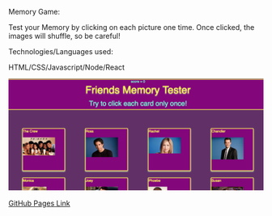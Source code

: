 Memory Game:

Test your Memory by clicking on each picture one time.  Once clicked, the images will shuffle, so be careful! 

Technologies/Languages used:

HTML/CSS/Javascript/Node/React


<img src="/public/images/friendsmemory.png" alt="friends memory">

<a href="https://katherinerinas.github.io/friendsmemory/">GitHub Pages Link</a>


